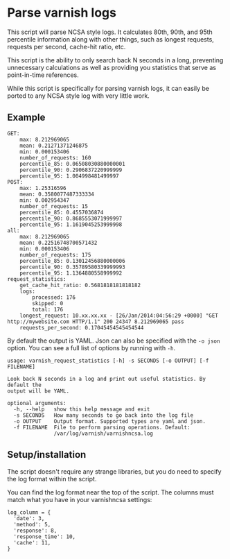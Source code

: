 # Parse varnish logs
This script will parse NCSA style logs. It calculates 80th, 90th, and 95th percentile information along with other things, such as longest requests, requests per second, cache-hit ratio, etc.

This script is the ability to only search back N seconds in a long, preventing unnecessary calculations as well as providing you statistics that serve as point-in-time references.

While this script is specifically for parsing varnish logs, it can easily be ported to any NCSA style log with very little work.
## Example
```
GET:
    max: 8.212969065
    mean: 0.21271371246875
    min: 0.000153406
    number_of_requests: 160
    percentile_85: 0.06508030880000001
    percentile_90: 0.2906837220999999
    percentile_95: 1.004998481499997
POST:
    max: 1.25316596
    mean: 0.3580077487333334
    min: 0.002954347
    number_of_requests: 15
    percentile_85: 0.4557036874
    percentile_90: 0.8685553071999997
    percentile_95: 1.1619045253999998
all:
    max: 8.212969065
    mean: 0.22516748700571432
    min: 0.000153406
    number_of_requests: 175
    percentile_85: 0.13012456880000006
    percentile_90: 0.35789580339999993
    percentile_95: 1.1364880558999992
request_statistics:
    get_cache_hit_ratio: 0.5681818181818182
    logs:
        processed: 176
        skipped: 0
        total: 176
    longest_request: 10.xx.xx.xx - [26/Jan/2014:04:56:29 +0000] "GET http://mywebsite.com HTTP/1.1" 200 24347 8.212969065 pass
    requests_per_second: 0.17045454545454544
```
By default the output is YAML. Json can also be specified with the ```-o json``` option. You can see a full list of options by running with ```-h```.
```
usage: varnish_request_statistics [-h] -s SECONDS [-o OUTPUT] [-f FILENAME]

Look back N seconds in a log and print out useful statistics. By default the
output will be YAML.

optional arguments:
  -h, --help   show this help message and exit
  -s SECONDS   How many seconds to go back into the log file
  -o OUTPUT    Output format. Supported types are yaml and json.
  -f FILENAME  File to perform parsing operations. Default:
               /var/log/varnish/varnishncsa.log
```
## Setup/installation
The script doesn't require any strange libraries, but you do need to specify the log format within the script.

You can find the log format near the top of the script. The columns must match what you have in your varnishncsa settings:
```
log_column = {
  'date': 3,
  'method': 5,
  'response': 8,
  'response_time': 10,
  'cache': 11,
}
```
